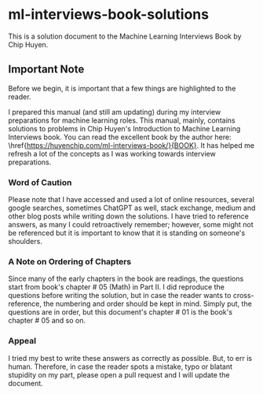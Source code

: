# ml-interviews-book-solutions
This is a solution document to the Machine Learning Interviews Book by Chip Huyen. 

## Important Note

Before we begin, it is important that a few things are highlighted to the reader.

I prepared this manual (and still am updating) during my interview preparations for machine learning roles. This manual, mainly, contains solutions to problems in Chip Huyen's Introduction to Machine Learning Interviews book. You can read the excellent book by the author here: \href{https://huyenchip.com/ml-interviews-book/}{BOOK}. It has helped me refresh a lot of the concepts as I was working towards interview preparations.

### Word of Caution
Please note that I have accessed and used a lot of online resources, several google searches, sometimes ChatGPT as well, stack exchange, medium and other blog posts while writing down the solutions. I have tried to reference answers, as many I could retroactively remember; however, some might not be referenced but it is important to know that it is standing on someone's shoulders.

### A Note on Ordering of Chapters
Since many of the early chapters in the book are readings, the questions start from book's chapter \# 05 (Math) in Part II. I did reproduce the questions before writing the solution, but in case the reader wants to cross-reference, the numbering and order should be kept in mind. Simply put, the questions are in order, but this document's chapter \# 01 is the book's chapter \# 05 and so on.

### Appeal
I tried my best to write these answers as correctly as possible. But, to err is human. Therefore, in case the reader spots a mistake, typo or blatant stupidity on my part, please open a pull request and I will update the document.